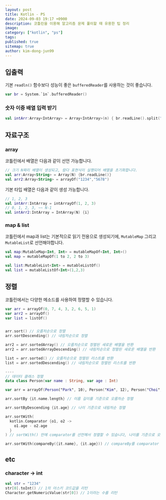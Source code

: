 ```yaml
---
layout: post
title: Kotlin - PS
date: 2024-09-03 19:17 +0900
description: 코틀린을 이용해 알고리즘 문제 풀이할 때 유용한 팁 정리
image:
category: ["kotlin", "ps"]
tags:
published: true
sitemap: true
author: kim-dong-jun99
---
```


## 입출력

기본 `readln()` 함수보다 성능이 좋은 `bufferedReader`를 사용하는 것이 좋습니다. 
```kotlin
var br = System.`ìn`.bufferedReader()
```
### 숫자 이중 배열 입력 받기
```kotlin
val intArr:Array<IntArray> = Array<IntArray>(n) { br.readLine().split(" ").map { it.toInt() }.toIntArray() }
```

## 자료구조
### array

코틀린에서 배열은 다음과 같이 선언 가능합니다.
```kotlin
// 크기 N짜리 배열이 생성되고, 람다 표현식이 실행되어 배열을 초기화합니다.
val arr:Array<String> = Array(N) {br.readLine()}
val arr2:Array<String> = arrayOf("1234","5678")
```

기본 타입 배열은 다음과 같이 생성 가능합니다.
```kotlin
// 1, 2, 3
val intArr:IntArray = intArrayOf(1, 2, 3)
// 0, 1, 2, 3, ~~ N-1
val intArr2:IntArray = IntArray(N) {i}
```

### map & list

코틀린에서 map과 list는 기본적으로 읽기 전용으로 생성되기에, `MutableMap` 그리고 `MutableList`로 선언해야합니다.
```kotlin
val map:MutableMap<Int, Int> = mutableMapOf<Int, Int>()
val map = mutableMapOf(1 to 2, 2 to 3)

val list:MutableList<Int> = mutableListOf()
val list = mutableListOf<Int>(1,2,3)
```

## 정렬

코틀린에서는 다양한 메소드를 사용하여 정렬할 수 있습니다.
```kotlin
var arr = arrayOf(0, 7, 4, 3, 2, 6, 5, 1)
var arr2 = arrayOf()
var list = listOf()


arr.sort() // 오름차순으로 정렬
arr.sortDescending() // 내림차순으로 정렬

arr2 = arr.sortedArray() // 오름차순으로 정렬된 새로운 배열을 반환
arr2 = arr.sortedArrayDescending() // 내림차순으로 정렬된 새로운 배열을 반환

list = arr.sorted() // 오름차순으로 정렬된 리스트를 반환
list = arr.sortedDescending() // 내림차순으로 정렬된 리스트를 반환

----
// 데이터 클래스 정렬
data class Person(var name : String, var age : Int)

var arr = arrayOf(Person("Park", 10), Person("Kim", 12), Person("Choi", 5), Person("Lee", 19))

arr.sortBy {it.name.length} // 이름 길이를 기준으로 오름차순 정렬

arr.sortByDescending {it.age} // 나이 기준으로 내림차순 정렬

arr.sortWith(
  kotlin.Comparator {o1, o2 -> 
    o1.age - o2.age  
  }
) // sortWith() 안에 comparator를 선언해서 정렬할 수 있습니다, 나이를 기준으로 오름차순 정렬

arr.sortWith(compareBy({it.name}, {it.age})) // compareBy를 comparator 대신 삽입 가능합니다, 이름 기준 오름 차순 -> 나이 기준 오름 차

```

## etc

### character -> int
```kotlin
val str = "1234"
str[0].toInt() // 1의 아스키 코드값을 리턴
Character.getNumericValue(str[0]) // 1이라는 수를 리턴
```
